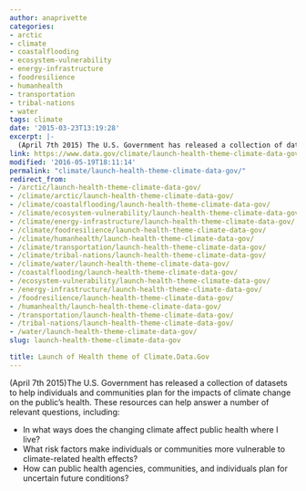 ```yaml
---
author: anaprivette
categories:
- arctic
- climate
- coastalflooding
- ecosystem-vulnerability
- energy-infrastructure
- foodresilience
- humanhealth
- transportation
- tribal-nations
- water
tags: climate
date: '2015-03-23T13:19:28'
excerpt: |-
  (April 7th 2015) The U.S. Government has released a collection of datasets to help individuals and communities plan for the impacts of climate change on the public's health. These resources can help answer a number of relevant questions, including: In what…
link: https://www.data.gov/climate/launch-health-theme-climate-data-gov/
modified: '2016-05-19T18:11:14'
permalink: "climate/launch-health-theme-climate-data-gov/"
redirect_from:
- /arctic/launch-health-theme-climate-data-gov/
- /climate/arctic/launch-health-theme-climate-data-gov/
- /climate/coastalflooding/launch-health-theme-climate-data-gov/
- /climate/ecosystem-vulnerability/launch-health-theme-climate-data-gov/
- /climate/energy-infrastructure/launch-health-theme-climate-data-gov/
- /climate/foodresilience/launch-health-theme-climate-data-gov/
- /climate/humanhealth/launch-health-theme-climate-data-gov/
- /climate/transportation/launch-health-theme-climate-data-gov/
- /climate/tribal-nations/launch-health-theme-climate-data-gov/
- /climate/water/launch-health-theme-climate-data-gov/
- /coastalflooding/launch-health-theme-climate-data-gov/
- /ecosystem-vulnerability/launch-health-theme-climate-data-gov/
- /energy-infrastructure/launch-health-theme-climate-data-gov/
- /foodresilience/launch-health-theme-climate-data-gov/
- /humanhealth/launch-health-theme-climate-data-gov/
- /transportation/launch-health-theme-climate-data-gov/
- /tribal-nations/launch-health-theme-climate-data-gov/
- /water/launch-health-theme-climate-data-gov/
slug: launch-health-theme-climate-data-gov

title: Launch of Health theme of Climate.Data.Gov
---
```


(April 7th 2015)The U.S. Government has released a collection of datasets to help individuals and communities plan for the impacts of climate change on the public’s health. These resources can help answer a number of relevant questions, including:

* In what ways does the changing climate affect public health where I live?
* What risk factors make individuals or communities more vulnerable to climate-related health effects?
* How can public health agencies, communities, and individuals plan for uncertain future conditions?
